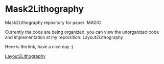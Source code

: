 # Mask2Lithography
Mask2Lithography repository for paper: MAGIC

Currently the code are being organized, you can view the unorganized code and implementation at my reporsition: Layout2Lithography

Here is the link, have a nice day :)

[Layout2Lithography](https://github.com/screw-44/Layout2Lithography)
